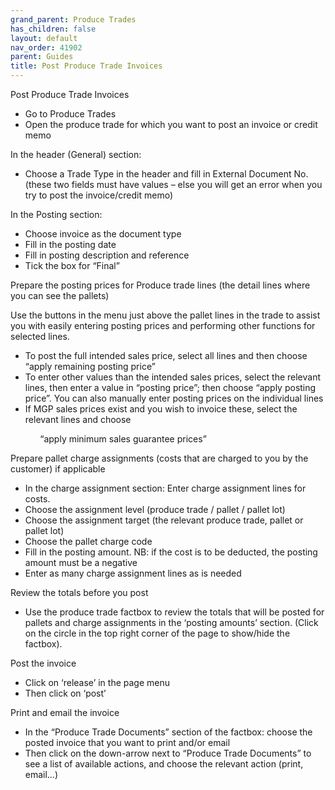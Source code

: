 ```yaml
---
grand_parent: Produce Trades
has_children: false
layout: default
nav_order: 41902
parent: Guides
title: Post Produce Trade Invoices
---
```


Post Produce Trade Invoices

* Go to Produce Trades
* Open the produce trade for which you want to post an invoice or credit memo




In the header (General) section:

* Choose a Trade Type in the header and fill in External Document No. (these two fields must have values – else you will get an error when you try to post the invoice/credit memo)

  


In the Posting section:

* Choose invoice as the document type
* Fill in the posting date
* Fill in posting description and reference
* Tick the box for “Final”

  


Prepare the posting prices for Produce trade lines (the detail lines where you can see the pallets)

Use the buttons in the menu just above the pallet lines in the trade to assist you with easily entering posting prices and performing other functions for selected lines.




* To post the full intended sales price, select all lines and then choose “apply remaining posting price”
* To enter other values than the intended sales prices, select the relevant lines, then enter a value in “posting price”; then choose “apply posting price”. You can also manually enter posting prices on the individual lines
* If MGP sales prices exist and you wish to invoice these, select the relevant lines and choose

            “apply minimum sales guarantee prices”




Prepare pallet charge assignments (costs that are charged to you by the customer) if applicable

* In the charge assignment section: Enter charge assignment lines for costs.
* Choose the assignment level (produce trade / pallet / pallet lot)
* Choose the assignment target (the relevant produce trade, pallet or pallet lot)
* Choose the pallet charge code
* Fill in the posting amount. NB: if the cost is to be deducted, the posting amount must be a negative
* Enter as many charge assignment lines as is needed



Review the totals before you post

* Use the produce trade factbox to review the totals that will be posted for pallets and charge assignments in the ‘posting amounts’ section. (Click on the circle in the top right corner of the page to show/hide the factbox).



Post the invoice

* Click on ‘release’ in the page menu
* Then click on ‘post’




Print and email the invoice

* In the “Produce Trade Documents” section of the factbox: choose the posted invoice that you want to print and/or email
* Then click on the down-arrow next to “Produce Trade Documents” to see a list of available actions, and choose the relevant action (print, email…)